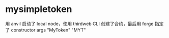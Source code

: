 # mysimpletoken
用 anvil 启动了 local node，使用 thirdweb CLI 创建了合约，最后用 forge 指定了 constructor args "MyToken" "MYT"
